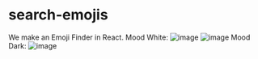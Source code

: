 # search-emojis
We make an Emoji Finder in React.
Mood White:
![image](https://user-images.githubusercontent.com/115583767/230749268-b9069cd3-d8e2-43c4-9b2a-60681ebe9d50.png)
![image](https://user-images.githubusercontent.com/115583767/230749278-d399ec6e-7fb7-4242-ab76-2473fff607d3.png)
Mood Dark:
![image](https://user-images.githubusercontent.com/115583767/230749289-72a01642-f4eb-45fa-9b7c-e0b85b5bdf05.png)
